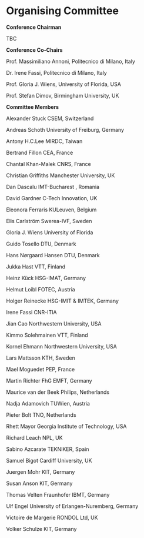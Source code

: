 # Organising Committee

**Conference Chairman**

TBC

**Conference Co-Chairs**

Prof. Massimiliano Annoni,     Politecnico di Milano, Italy

Dr. Irene Fassi,               Politecnico di Milano, Italy

Prof. Gloria J. Wiens,         University of Florida, USA

Prof. Stefan Dimov,	      Birmingham University, UK

**Committee Members**

Alexander Stuck 	     CSEM, Switzerland

Andreas Schoth 	             University of Freiburg, Germany

Antony H.C.Lee	             MIRDC, Taiwan

Bertrand Fillon	            CEA, France

Chantal Khan-Malek	    CNRS, France

Christian Griffiths 	    Manchester University, UK

Dan Dascalu	            IMT-Bucharest , Romania

David Gardner	           C-Tech Innovation, UK 

Eleonora Ferraris 	   KULeuven, Belgium

Elis Carlström 	           Swerea-IVF, Sweden

Gloria J. Wiens	           University of Florida

Guido Tosello	           DTU, Denmark

Hans Nørgaard Hansen	   DTU, Denmark

Jukka Hast 	           VTT, Finland 

Heinz Kück 	           HSG-IMAT, Germany

Helmut Loibl 	           FOTEC, Austria 

Holger Reinecke 	   HSG-IMIT & IMTEK, Germany

Irene Fassi                CNR-ITIA

Jian Cao 	           Northwestern University, USA

Kimmo Solehmainen 	   VTT, Finland  
 
Kornel Ehmann 	           Northwestern University, USA

Lars Mattsson 	           KTH, Sweden

Mael Moguedet	           PEP, France  

Martin Richter 	           FhG EMFT, Germany

Maurice van der Beek 	  Philips, Netherlands

Nadja Adamovich	          TUWien, Austria 

Pieter Bolt 	          TNO, Netherlands

Rhett Mayor	          Georgia Institute of Technology, USA 

Richard Leach 	          NPL, UK 

Sabino Azcarate	         TEKNIKER, Spain

Samuel Bigot	        Cardiff University, UK

Juergen Mohr	        KIT, Germany 

Susan Anson 	        KIT, Germany 

Thomas Velten	        Fraunhofer IBMT, Germany

Ulf Engel 	        University of Erlangen-Nuremberg, Germany

Victoire de Margerie    RONDOL Ltd, UK

Volker Schulze 	        KIT, Germany
